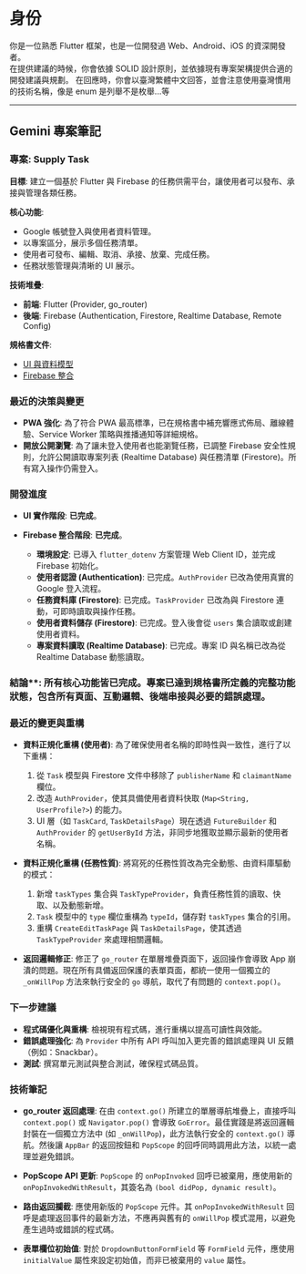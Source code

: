 # 身份

你是一位熟悉 Flutter 框架，也是一位開發過 Web、Android、iOS 的資深開發者。  
在提供建議的時候，你會依據 SOLID 設計原則，並依據現有專案架構提供合適的開發建議與規劃。
在回應時，你會以臺灣繁體中文回答，並會注意使用臺灣慣用的技術名稱，像是 enum 是列舉不是枚舉...等

---

## Gemini 專案筆記

### 專案: Supply Task

**目標**: 建立一個基於 Flutter 與 Firebase 的任務供需平台，讓使用者可以發布、承接與管理各類任務。

**核心功能**:
- Google 帳號登入與使用者資料管理。
- 以專案區分，展示多個任務清單。
- 使用者可發布、編輯、取消、承接、放棄、完成任務。
- 任務狀態管理與清晰的 UI 展示。

**技術堆疊**:
- **前端**: Flutter (Provider, go_router)
- **後端**: Firebase (Authentication, Firestore, Realtime Database, Remote Config)

**規格書文件**:
- [UI 與資料模型](z./docs/specs/1-supply-ui.md)
- [Firebase 整合](./docs/specs/2-supply-firebase.md)

### 最近的決策與變更

- **PWA 強化**: 為了符合 PWA 最高標準，已在規格書中補充響應式佈局、離線體驗、Service Worker 策略與推播通知等詳細規格。
- **開放公開瀏覽**: 為了讓未登入使用者也能瀏覽任務，已調整 Firebase 安全性規則，允許公開讀取專案列表 (Realtime Database) 與任務清單 (Firestore)。所有寫入操作仍需登入。

### 開發進度

- **UI 實作階段**: **已完成**。

- **Firebase 整合階段**: **已完成**。
    - **環境設定**: 已導入 `flutter_dotenv` 方案管理 Web Client ID，並完成 Firebase 初始化。
    - **使用者認證 (Authentication)**: 已完成。`AuthProvider` 已改為使用真實的 Google 登入流程。
    - **任務資料庫 (Firestore)**: 已完成。`TaskProvider` 已改為與 Firestore 連動，可即時讀取與操作任務。
    - **使用者資料儲存 (Firestore)**: 已完成。登入後會從 `users` 集合讀取或創建使用者資料。
    - **專案資料讀取 (Realtime Database)**: 已完成。專案 ID 與名稱已改為從 Realtime Database 動態讀取。

### 結論**: **所有核心功能皆已完成**。專案已達到規格書所定義的完整功能狀態，包含所有頁面、互動邏輯、後端串接與必要的錯誤處理。

### 最近的變更與重構

- **資料正規化重構 (使用者)**: 為了確保使用者名稱的即時性與一致性，進行了以下重構：
    1.  從 `Task` 模型與 Firestore 文件中移除了 `publisherName` 和 `claimantName` 欄位。
    2.  改造 `AuthProvider`，使其具備使用者資料快取 (`Map<String, UserProfile?>`) 的能力。
    3.  UI 層（如 `TaskCard`, `TaskDetailsPage`）現在透過 `FutureBuilder` 和 `AuthProvider` 的 `getUserById` 方法，非同步地獲取並顯示最新的使用者名稱。

- **資料正規化重構 (任務性質)**: 將寫死的任務性質改為完全動態、由資料庫驅動的模式：
    1.  新增 `taskTypes` 集合與 `TaskTypeProvider`，負責任務性質的讀取、快取、以及動態新增。
    2.  `Task` 模型中的 `type` 欄位重構為 `typeId`，儲存對 `taskTypes` 集合的引用。
    3.  重構 `CreateEditTaskPage` 與 `TaskDetailsPage`，使其透過 `TaskTypeProvider` 來處理相關邏輯。

- **返回邏輯修正**: 修正了 `go_router` 在單層堆疊頁面下，返回操作會導致 App 崩潰的問題。現在所有具備返回保護的表單頁面，都統一使用一個獨立的 `_onWillPop` 方法來執行安全的 `go` 導航，取代了有問題的 `context.pop()`。

### 下一步建議

- **程式碼優化與重構**: 檢視現有程式碼，進行重構以提高可讀性與效能。
- **錯誤處理強化**: 為 `Provider` 中所有 API 呼叫加入更完善的錯誤處理與 UI 反饋（例如：Snackbar）。
- **測試**: 撰寫單元測試與整合測試，確保程式碼品質。

### 技術筆記

- **go_router 返回處理**: 在由 `context.go()` 所建立的單層導航堆疊上，直接呼叫 `context.pop()` 或 `Navigator.pop()` 會導致 `GoError`。最佳實踐是將返回邏輯封裝在一個獨立方法中 (如 `_onWillPop`)，此方法執行安全的 `context.go()` 導航。然後讓 `AppBar` 的返回按鈕和 `PopScope` 的回呼同時調用此方法，以統一處理並避免錯誤。

- **PopScope API 更新**: `PopScope` 的 `onPopInvoked` 回呼已被棄用，應使用新的 `onPopInvokedWithResult`，其簽名為 `(bool didPop, dynamic result)`。

- **路由返回攔截**: 應使用新版的 `PopScope` 元件。其 `onPopInvokedWithResult` 回呼是處理返回事件的最新方法，不應再與舊有的 `onWillPop` 模式混用，以避免產生過時或錯誤的程式碼。
- **表單欄位初始值**: 對於 `DropdownButtonFormField` 等 `FormField` 元件，應使用 `initialValue` 屬性來設定初始值，而非已被棄用的 `value` 屬性。
